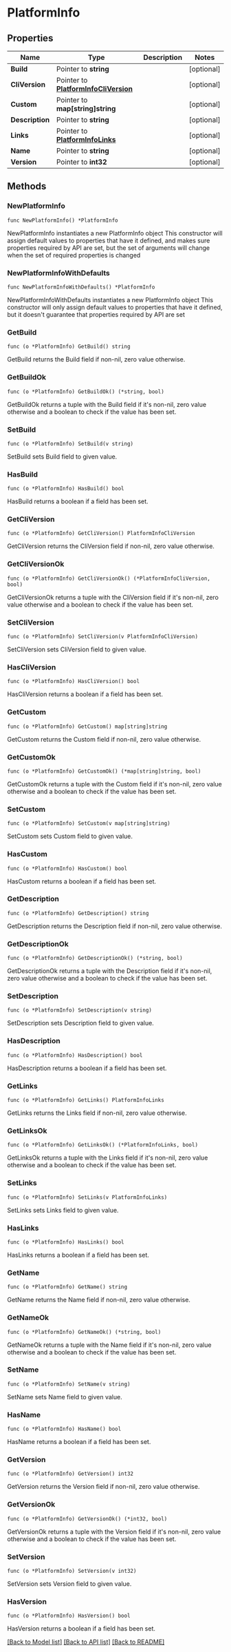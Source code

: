 # PlatformInfo

## Properties

Name | Type | Description | Notes
------------ | ------------- | ------------- | -------------
**Build** | Pointer to **string** |  | [optional] 
**CliVersion** | Pointer to [**PlatformInfoCliVersion**](PlatformInfoCliVersion.md) |  | [optional] 
**Custom** | Pointer to **map[string]string** |  | [optional] 
**Description** | Pointer to **string** |  | [optional] 
**Links** | Pointer to [**PlatformInfoLinks**](PlatformInfoLinks.md) |  | [optional] 
**Name** | Pointer to **string** |  | [optional] 
**Version** | Pointer to **int32** |  | [optional] 

## Methods

### NewPlatformInfo

`func NewPlatformInfo() *PlatformInfo`

NewPlatformInfo instantiates a new PlatformInfo object
This constructor will assign default values to properties that have it defined,
and makes sure properties required by API are set, but the set of arguments
will change when the set of required properties is changed

### NewPlatformInfoWithDefaults

`func NewPlatformInfoWithDefaults() *PlatformInfo`

NewPlatformInfoWithDefaults instantiates a new PlatformInfo object
This constructor will only assign default values to properties that have it defined,
but it doesn't guarantee that properties required by API are set

### GetBuild

`func (o *PlatformInfo) GetBuild() string`

GetBuild returns the Build field if non-nil, zero value otherwise.

### GetBuildOk

`func (o *PlatformInfo) GetBuildOk() (*string, bool)`

GetBuildOk returns a tuple with the Build field if it's non-nil, zero value otherwise
and a boolean to check if the value has been set.

### SetBuild

`func (o *PlatformInfo) SetBuild(v string)`

SetBuild sets Build field to given value.

### HasBuild

`func (o *PlatformInfo) HasBuild() bool`

HasBuild returns a boolean if a field has been set.

### GetCliVersion

`func (o *PlatformInfo) GetCliVersion() PlatformInfoCliVersion`

GetCliVersion returns the CliVersion field if non-nil, zero value otherwise.

### GetCliVersionOk

`func (o *PlatformInfo) GetCliVersionOk() (*PlatformInfoCliVersion, bool)`

GetCliVersionOk returns a tuple with the CliVersion field if it's non-nil, zero value otherwise
and a boolean to check if the value has been set.

### SetCliVersion

`func (o *PlatformInfo) SetCliVersion(v PlatformInfoCliVersion)`

SetCliVersion sets CliVersion field to given value.

### HasCliVersion

`func (o *PlatformInfo) HasCliVersion() bool`

HasCliVersion returns a boolean if a field has been set.

### GetCustom

`func (o *PlatformInfo) GetCustom() map[string]string`

GetCustom returns the Custom field if non-nil, zero value otherwise.

### GetCustomOk

`func (o *PlatformInfo) GetCustomOk() (*map[string]string, bool)`

GetCustomOk returns a tuple with the Custom field if it's non-nil, zero value otherwise
and a boolean to check if the value has been set.

### SetCustom

`func (o *PlatformInfo) SetCustom(v map[string]string)`

SetCustom sets Custom field to given value.

### HasCustom

`func (o *PlatformInfo) HasCustom() bool`

HasCustom returns a boolean if a field has been set.

### GetDescription

`func (o *PlatformInfo) GetDescription() string`

GetDescription returns the Description field if non-nil, zero value otherwise.

### GetDescriptionOk

`func (o *PlatformInfo) GetDescriptionOk() (*string, bool)`

GetDescriptionOk returns a tuple with the Description field if it's non-nil, zero value otherwise
and a boolean to check if the value has been set.

### SetDescription

`func (o *PlatformInfo) SetDescription(v string)`

SetDescription sets Description field to given value.

### HasDescription

`func (o *PlatformInfo) HasDescription() bool`

HasDescription returns a boolean if a field has been set.

### GetLinks

`func (o *PlatformInfo) GetLinks() PlatformInfoLinks`

GetLinks returns the Links field if non-nil, zero value otherwise.

### GetLinksOk

`func (o *PlatformInfo) GetLinksOk() (*PlatformInfoLinks, bool)`

GetLinksOk returns a tuple with the Links field if it's non-nil, zero value otherwise
and a boolean to check if the value has been set.

### SetLinks

`func (o *PlatformInfo) SetLinks(v PlatformInfoLinks)`

SetLinks sets Links field to given value.

### HasLinks

`func (o *PlatformInfo) HasLinks() bool`

HasLinks returns a boolean if a field has been set.

### GetName

`func (o *PlatformInfo) GetName() string`

GetName returns the Name field if non-nil, zero value otherwise.

### GetNameOk

`func (o *PlatformInfo) GetNameOk() (*string, bool)`

GetNameOk returns a tuple with the Name field if it's non-nil, zero value otherwise
and a boolean to check if the value has been set.

### SetName

`func (o *PlatformInfo) SetName(v string)`

SetName sets Name field to given value.

### HasName

`func (o *PlatformInfo) HasName() bool`

HasName returns a boolean if a field has been set.

### GetVersion

`func (o *PlatformInfo) GetVersion() int32`

GetVersion returns the Version field if non-nil, zero value otherwise.

### GetVersionOk

`func (o *PlatformInfo) GetVersionOk() (*int32, bool)`

GetVersionOk returns a tuple with the Version field if it's non-nil, zero value otherwise
and a boolean to check if the value has been set.

### SetVersion

`func (o *PlatformInfo) SetVersion(v int32)`

SetVersion sets Version field to given value.

### HasVersion

`func (o *PlatformInfo) HasVersion() bool`

HasVersion returns a boolean if a field has been set.


[[Back to Model list]](../README.md#documentation-for-models) [[Back to API list]](../README.md#documentation-for-api-endpoints) [[Back to README]](../README.md)


